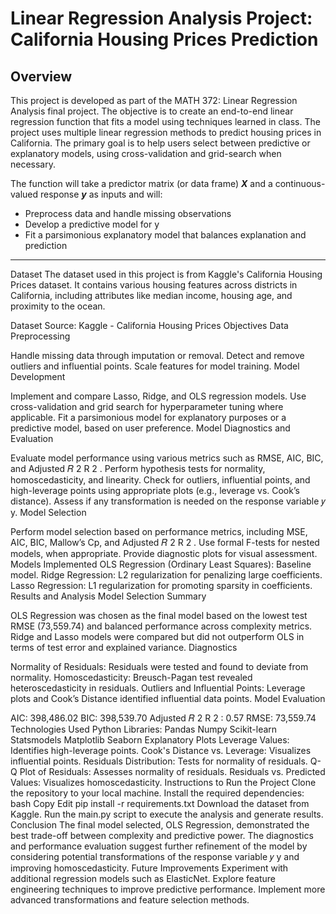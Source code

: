 # Linear Regression Analysis Project: California Housing Prices Prediction


## Overview
This project is developed as part of the MATH 372: Linear Regression Analysis final project. The objective is to create an end-to-end linear regression function that fits a model using techniques learned in class. The project uses multiple linear regression methods to predict housing prices in California. The primary goal is to help users select between predictive or explanatory models, using cross-validation and grid-search when necessary.

The function will take a predictor matrix (or data frame) **_X_** and a continuous-valued response **_y_** as inputs and will:
- Preprocess data and handle missing observations
- Develop a predictive model for y
- Fit a parsimonious explanatory model that balances explanation and prediction
___________________

Dataset
The dataset used in this project is from Kaggle's California Housing Prices dataset. It contains various housing features across districts in California, including attributes like median income, housing age, and proximity to the ocean.



Dataset Source: Kaggle - California Housing Prices
Objectives
Data Preprocessing

Handle missing data through imputation or removal.
Detect and remove outliers and influential points.
Scale features for model training.
Model Development

Implement and compare Lasso, Ridge, and OLS regression models.
Use cross-validation and grid search for hyperparameter tuning where applicable.
Fit a parsimonious model for explanatory purposes or a predictive model, based on user preference.
Model Diagnostics and Evaluation

Evaluate model performance using various metrics such as RMSE, AIC, BIC, and Adjusted 
𝑅
2
R 
2
 .
Perform hypothesis tests for normality, homoscedasticity, and linearity.
Check for outliers, influential points, and high-leverage points using appropriate plots (e.g., leverage vs. Cook’s distance).
Assess if any transformation is needed on the response variable 
𝑦
y.
Model Selection

Perform model selection based on performance metrics, including MSE, AIC, BIC, Mallow’s Cp, and Adjusted 
𝑅
2
R 
2
 .
Use formal F-tests for nested models, when appropriate.
Provide diagnostic plots for visual assessment.
Models Implemented
OLS Regression (Ordinary Least Squares): Baseline model.
Ridge Regression: L2 regularization for penalizing large coefficients.
Lasso Regression: L1 regularization for promoting sparsity in coefficients.
Results and Analysis
Model Selection Summary

OLS Regression was chosen as the final model based on the lowest test RMSE (73,559.74) and balanced performance across complexity metrics.
Ridge and Lasso models were compared but did not outperform OLS in terms of test error and explained variance.
Diagnostics

Normality of Residuals: Residuals were tested and found to deviate from normality.
Homoscedasticity: Breusch-Pagan test revealed heteroscedasticity in residuals.
Outliers and Influential Points: Leverage plots and Cook’s Distance identified influential data points.
Model Evaluation

AIC: 398,486.02
BIC: 398,539.70
Adjusted 
𝑅
2
R 
2
 : 0.57
RMSE: 73,559.74
Technologies Used
Python Libraries:
Pandas
Numpy
Scikit-learn
Statsmodels
Matplotlib
Seaborn
Explanatory Plots
Leverage Values: Identifies high-leverage points.
Cook's Distance vs. Leverage: Visualizes influential points.
Residuals Distribution: Tests for normality of residuals.
Q-Q Plot of Residuals: Assesses normality of residuals.
Residuals vs. Predicted Values: Visualizes homoscedasticity.
Instructions to Run the Project
Clone the repository to your local machine.
Install the required dependencies:
bash
Copy
Edit
pip install -r requirements.txt
Download the dataset from Kaggle.
Run the main.py script to execute the analysis and generate results.
Conclusion
The final model selected, OLS Regression, demonstrated the best trade-off between complexity and predictive power.
The diagnostics and performance evaluation suggest further refinement of the model by considering potential transformations of the response variable 
𝑦
y and improving homoscedasticity.
Future Improvements
Experiment with additional regression models such as ElasticNet.
Explore feature engineering techniques to improve predictive performance.
Implement more advanced transformations and feature selection methods.
